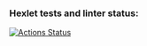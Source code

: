 ### Hexlet tests and linter status:
[![Actions Status](https://github.com/AleksKutsenko/frontend-project-11/workflows/hexlet-check/badge.svg)](https://github.com/AleksKutsenko/frontend-project-11/actions)